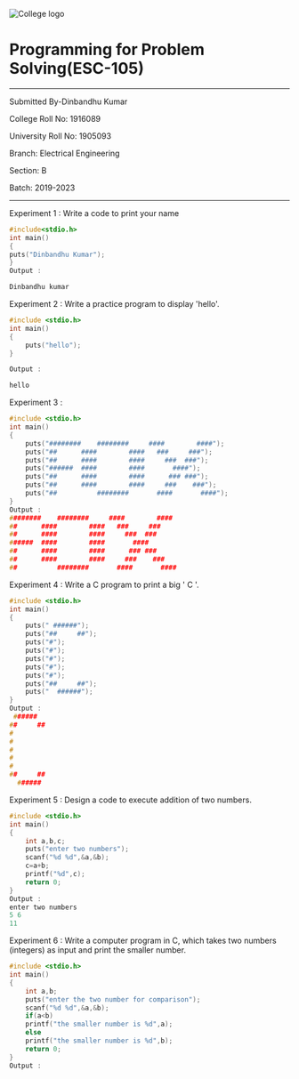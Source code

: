 ![College logo](https://www.gndec.ac.in/sites/default/logo.png)

# Programming for Problem Solving(ESC-105)
--------------------
Submitted By-Dinbandhu Kumar

College Roll No: 1916089

University Roll No: 1905093

Branch: Electrical Engineering

Section: B

Batch: 2019-2023

--------
Experiment 1 : Write a code to print your name
```C
#include<stdio.h>
int main()
{
puts("Dinbandhu Kumar");
}
Output : 

Dinbandhu kumar
```

Experiment 2 : Write a practice program to display 'hello'.
```C
#include <stdio.h>
int main()
{
    puts("hello");
}

Output : 

hello
```
Experiment 3 : 
```C
#include <stdio.h>
int main()
{
    puts("########    ########     ####        ####");
    puts("##      ####        ####   ###     ###");
    puts("##      ####        ####     ###  ###");
    puts("######  ####        ####       ####");
    puts("##      ####        ####      ### ###");
    puts("##      ####        ####     ###    ###");
    puts("##          ########       ####       ####");
}
Output : 
########    ########     ####        ####                                       
##      ####        ####   ###     ###                                          
##      ####        ####     ###  ###                                           
######  ####        ####       ####                                             
##      ####        ####      ### ###                                           
##      ####        ####     ###    ###                                         
##          ########       ####       #### 
```
Experiment 4 : Write a C program to print a big ' C '.
```C
#include <stdio.h>
int main()
{
    puts(" ######");
    puts("##     ##");
    puts("#");
    puts("#");
    puts("#");
    puts("#");
    puts("#");
    puts("##     ##");
    puts("  ######");
}
Output : 
 ######                                                                         
##     ##                                                                       
#                                                                               
#                                                                               
#                                                                               
#                                                                               
#                                                                               
##     ##                                                                       
  ######                                                                        
```
Experiment 5 : Design a code to execute addition of two numbers.
```C
#include <stdio.h>
int main()
{
    int a,b,c;
    puts("enter two numbers");
    scanf("%d %d",&a,&b);
    c=a+b;
    printf("%d",c);
    return 0;
}
Output : 
enter two numbers                                                               
5 6                                                                             
11                                                                              
```
Experiment 6 : Write a computer program in C, which takes two numbers (integers) as input and print the smaller number.
```C
#include <stdio.h>
int main()
{
    int a,b;
    puts("enter the two number for comparison");
    scanf("%d %d",&a,&b);
    if(a<b)
    printf("the smaller number is %d",a);
    else
    printf("the smaller number is %d",b);
    return 0;
}
Output : 

